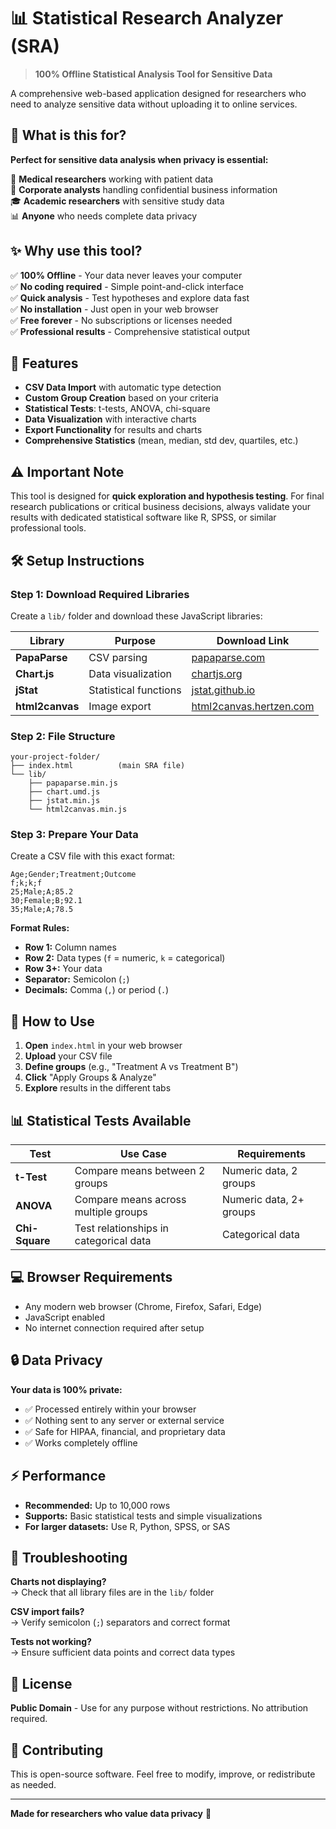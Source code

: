 # 📊 Statistical Research Analyzer (SRA)

> **100% Offline Statistical Analysis Tool for Sensitive Data**

A comprehensive web-based application designed for researchers who need to analyze sensitive data without uploading it to online services.

## 🎯 What is this for?

**Perfect for sensitive data analysis when privacy is essential:**

🏥 **Medical researchers** working with patient data  
🏢 **Corporate analysts** handling confidential business information  
🎓 **Academic researchers** with sensitive study data  
📊 **Anyone** who needs complete data privacy  

## ✨ Why use this tool?

✅ **100% Offline** - Your data never leaves your computer  
✅ **No coding required** - Simple point-and-click interface  
✅ **Quick analysis** - Test hypotheses and explore data fast  
✅ **No installation** - Just open in your web browser  
✅ **Free forever** - No subscriptions or licenses needed  
✅ **Professional results** - Comprehensive statistical output  

## 🚀 Features

- **CSV Data Import** with automatic type detection
- **Custom Group Creation** based on your criteria
- **Statistical Tests**: t-tests, ANOVA, chi-square
- **Data Visualization** with interactive charts
- **Export Functionality** for results and charts
- **Comprehensive Statistics** (mean, median, std dev, quartiles, etc.)

## ⚠️ Important Note

This tool is designed for **quick exploration and hypothesis testing**. For final research publications or critical business decisions, always validate your results with dedicated statistical software like R, SPSS, or similar professional tools.

## 🛠️ Setup Instructions

### Step 1: Download Required Libraries

Create a `lib/` folder and download these JavaScript libraries:

| Library | Purpose | Download Link |
|---------|---------|---------------|
| **PapaParse** | CSV parsing | [papaparse.com](https://www.papaparse.com/) |
| **Chart.js** | Data visualization | [chartjs.org](https://www.chartjs.org/) |
| **jStat** | Statistical functions | [jstat.github.io](https://jstat.github.io/) |
| **html2canvas** | Image export | [html2canvas.hertzen.com](https://html2canvas.hertzen.com/) |

### Step 2: File Structure

```
your-project-folder/
├── index.html          (main SRA file)
└── lib/
    ├── papaparse.min.js
    ├── chart.umd.js
    ├── jstat.min.js
    └── html2canvas.min.js
```

### Step 3: Prepare Your Data

Create a CSV file with this exact format:

```csv
Age;Gender;Treatment;Outcome
f;k;k;f
25;Male;A;85.2
30;Female;B;92.1
35;Male;A;78.5
```

**Format Rules:**
- **Row 1:** Column names
- **Row 2:** Data types (`f` = numeric, `k` = categorical)  
- **Row 3+:** Your data
- **Separator:** Semicolon (`;`)
- **Decimals:** Comma (`,`) or period (`.`)

## 📖 How to Use

1. **Open** `index.html` in your web browser
2. **Upload** your CSV file
3. **Define groups** (e.g., "Treatment A vs Treatment B")
4. **Click** "Apply Groups & Analyze"
5. **Explore** results in the different tabs

## 📊 Statistical Tests Available

| Test | Use Case | Requirements |
|------|----------|--------------|
| **t-Test** | Compare means between 2 groups | Numeric data, 2 groups |
| **ANOVA** | Compare means across multiple groups | Numeric data, 2+ groups |
| **Chi-Square** | Test relationships in categorical data | Categorical data |

## 💻 Browser Requirements

- Any modern web browser (Chrome, Firefox, Safari, Edge)
- JavaScript enabled
- No internet connection required after setup

## 🔒 Data Privacy

**Your data is 100% private:**
- ✅ Processed entirely within your browser
- ✅ Nothing sent to any server or external service
- ✅ Safe for HIPAA, financial, and proprietary data
- ✅ Works completely offline

## ⚡ Performance

- **Recommended:** Up to 10,000 rows
- **Supports:** Basic statistical tests and simple visualizations
- **For larger datasets:** Use R, Python, SPSS, or SAS

## 🔧 Troubleshooting

**Charts not displaying?**  
→ Check that all library files are in the `lib/` folder

**CSV import fails?**  
→ Verify semicolon (`;`) separators and correct format

**Tests not working?**  
→ Ensure sufficient data points and correct data types

## 📄 License

**Public Domain** - Use for any purpose without restrictions. No attribution required.

## 🤝 Contributing

This is open-source software. Feel free to modify, improve, or redistribute as needed.

---

**Made for researchers who value data privacy** 🔐
